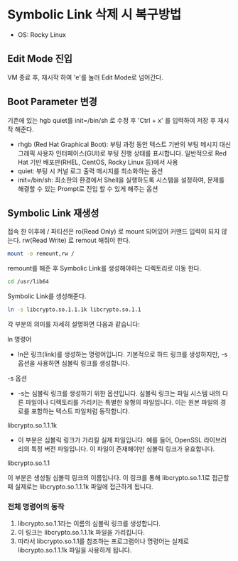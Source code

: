 # Symbolic Link 삭제 시 복구방법
* OS: Rocky Linux

## Edit Mode 진입
VM 종료 후, 재시작 하여 'e'를 눌러 Edit Mode로 넘어간다.

## Boot Parameter 변경
기존에 있는 hgb quiet를 init=/bin/sh 로 수정 후 'Ctrl + x' 를 입력하여 저장 후 재시작 해준다.

* rhgb (Red Hat Graphical Boot): 부팅 과정 동안 텍스트 기반의 부팅 메시지 대신 그래픽 사용자 인터페이스(GUI)로 부팅 진행 상태를 표시합니다. 일반적으로 Red Hat 기반 배포판(RHEL, CentOS, Rocky Linux 등)에서 사용
* quiet: 부팅 시 커널 로그 출력 메시지를 최소화하는 옵션
* init=/bin/sh: 최소한의 환경에서 Shell을 실행하도록 시스템을 설정하여, 문제를 해결할 수 있는 Prompt로 진입 할 수 있게 해주는 옵션

## Symbolic Link 재생성
접속 한 이후에 / 파티션은 ro(Read Only) 로 mount 되어있어 커맨드 입력이 되지 않는다. rw(Read Write) 로 remout 해줘야 한다.
```bash
mount -o remount,rw /
```

remount를 해준 후 Symbolic Link를 생성해야하는 디렉토리로 이동 한다.
```bash
cd /usr/lib64
```

Symbolic Link를 생성해준다.
```bash
ln -s libcrypto.so.1.1.1k libcrypto.so.1.1
```
각 부분의 의미를 자세히 설명하면 다음과 같습니다:

ln 명령어

* ln은 링크(link)를 생성하는 명령어입니다. 기본적으로 하드 링크를 생성하지만, -s 옵션을 사용하면 심볼릭 링크를 생성합니다.

-s 옵션

* -s는 심볼릭 링크를 생성하기 위한 옵션입니다. 심볼릭 링크는 파일 시스템 내의 다른 파일이나 디렉토리를 가리키는 특별한 유형의 파일입니다. 이는 원본 파일의 경로를 포함하는 텍스트 파일처럼 동작합니다.

libcrypto.so.1.1.1k

* 이 부분은 심볼릭 링크가 가리킬 실제 파일입니다. 예를 들어, OpenSSL 라이브러리의 특정 버전 파일입니다. 이 파일이 존재해야만 심볼릭 링크가 유효합니다. 

libcrypto.so.1.1

이 부분은 생성될 심볼릭 링크의 이름입니다. 이 링크를 통해 libcrypto.so.1.1로 접근할 때 실제로는 libcrypto.so.1.1.1k 파일에 접근하게 됩니다. 

### 전체 명령어의 동작

1. libcrypto.so.1.1라는 이름의 심볼릭 링크를 생성합니다.
2. 이 링크는 libcrypto.so.1.1.1k 파일을 가리킵니다.
3. 따라서 libcrypto.so.1.1를 참조하는 프로그램이나 명령어는 실제로 libcrypto.so.1.1.1k 파일을 사용하게 됩니다.
